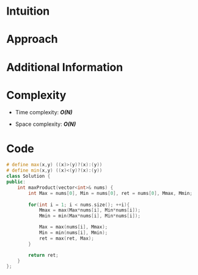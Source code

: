 # Intuition

# Approach

# Additional Information

# Complexity
- Time complexity: ***O(N)***
<!-- Add your time complexity here, e.g. $$O(n)$$ -->

- Space complexity: ***O(N)***
<!-- Add your space complexity here, e.g. $$O(n)$$ -->

# Code
```cpp
# define max(x,y) ((x)>(y)?(x):(y))
# define min(x,y) ((x)<(y)?(x):(y))
class Solution {
public:
    int maxProduct(vector<int>& nums) {
        int Max = nums[0], Min = nums[0], ret = nums[0], Mmax, Mmin;
        
        for(int i = 1; i < nums.size(); ++i){
            Mmax = max(Max*nums[i], Min*nums[i]);
            Mmin = min(Max*nums[i], Min*nums[i]);

            Max = max(nums[i], Mmax);
            Min = min(nums[i], Mmin);
            ret = max(ret, Max);
        }

        return ret;
    }
};
```
